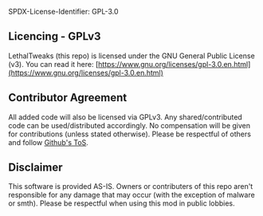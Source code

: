 SPDX-License-Identifier: GPL-3.0

## Licencing - GPLv3
LethalTweaks (this repo) is licensed under the GNU General Public License (v3). 
You can read it here: [https://www.gnu.org/licenses/gpl-3.0.en.html](https://www.gnu.org/licenses/gpl-3.0.en.html)

## Contributor Agreement
All added code will also be licensed via GPLv3. Any shared/contributed code can be used/distributed accordingly. No compensation will be given for contributions (unless stated otherwise). Please be respectful of others and follow [Github's ToS](https://docs.github.com/en/site-policy/github-terms/github-terms-of-service).

## Disclaimer
This software is provided AS-IS. Owners or contributers of this repo aren't responsible for any damage that may occur (with the exception of malware or smth). Please be respectful when using this mod in public lobbies.
